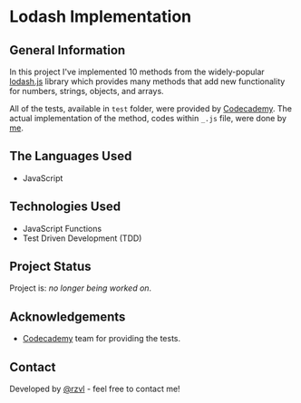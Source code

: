 # Lodash Implementation


## General Information

In this project I've implemented 10 methods from the widely-popular [lodash.js](https://lodash.com/docs/4.17.10/) 
library which provides many methods that add new functionality for numbers, 
strings, objects, and arrays.

All of the tests, available in `test` folder, were provided by [Codecademy](https://www.codecademy.com/).
The actual implementation of the method, codes within `_.js` file, were done by 
[me](https://github.com/rzvl).


## The Languages Used

- JavaScript


## Technologies Used

- JavaScript Functions
- Test Driven Development (TDD)


## Project Status

Project is: _no longer being worked on_.


## Acknowledgements

- [Codecademy](https://www.codecademy.com/) team for providing the tests.


## Contact

Developed by [@rzvl](https://github.com/rzvl) - feel free to contact me!
